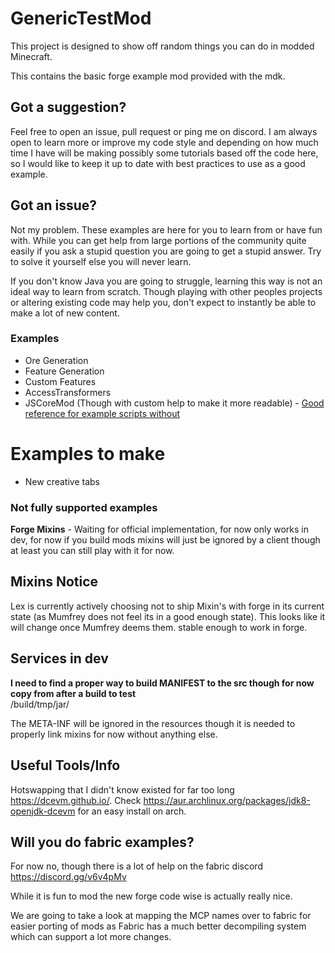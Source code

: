 GenericTestMod
======
This project is designed to show off random things you can do in modded Minecraft.

This contains the basic forge example mod provided with the mdk.

## Got a suggestion?
Feel free to open an issue, pull request or ping me on discord. I am always open to learn more or improve my code style
and depending on how much time I have will be making possibly some tutorials based off the code here, so I would like to
keep it up to date with best practices to use as a good example.

## Got an issue?
Not my problem. These examples are here for you to learn from or have fun with.
While you can get help from large portions of the community quite easily if you ask a stupid question you are going to get a stupid answer.
Try to solve it yourself else you will never learn.

If you don't know Java you are going to struggle, learning this way is not an ideal way to learn from scratch.
Though playing with other peoples projects or altering existing code may help you, don't expect to instantly be able to make a lot of new content.

### Examples
 * Ore Generation  
 * Feature Generation  
 * Custom Features  
 * AccessTransformers  
 * JSCoreMod (Though with custom help to make it more readable) - [Good reference for example scripts without](https://github.com/MinecraftForge/CoreMods/tree/e6fed88bfcb29bc062c04310f18ebe2777582d03/src/test/javascript)

# Examples to make
 * New creative tabs

### Not fully supported examples
**Forge Mixins** - Waiting for official implementation, for now only works in dev, for now if you build mods mixins will just
be ignored by a client though at least you can still play with it for now.

## Mixins Notice
Lex is currently actively choosing not to ship Mixin's with forge in its current state (as Mumfrey does not feel its in a good enough state).
This looks like it will change once Mumfrey deems them.
stable enough to work in forge.

## Services in dev
**I need to find a proper way to build MANIFEST to the src though for now copy from after a build to test**  
/build/tmp/jar/

The META-INF will be ignored in the resources though it is needed to properly link mixins for now without anything else.

## Useful Tools/Info
Hotswapping that I didn't know existed for far too long
https://dcevm.github.io/.
Check https://aur.archlinux.org/packages/jdk8-openjdk-dcevm for an easy install on arch.

## Will you do fabric examples?
For now no, though there is a lot of help on the fabric discord https://discord.gg/v6v4pMv

While it is fun to mod the new forge code wise is actually really nice.

We are going to take a look at mapping the MCP names over to fabric for easier porting of mods as Fabric has a much
better decompiling system which can support a lot more changes.
